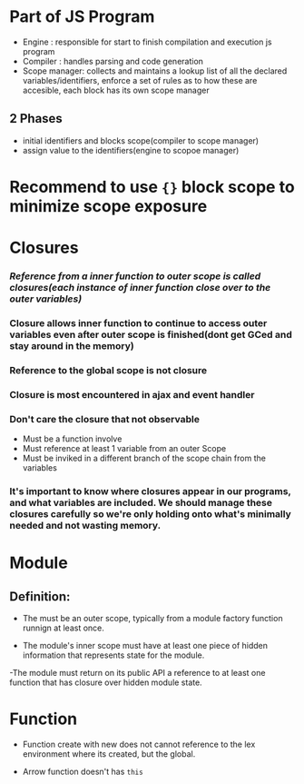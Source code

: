 # Part of JS Program
+ Engine : responsible for start to finish compilation and execution js program
+ Compiler : handles parsing and code generation
+ Scope manager: collects and maintains a lookup list of all the declared variables/identifiers, enforce a set of rules as to how these are accesible, each block has its own scope manager



## 2 Phases
- initial identifiers and blocks scope(compiler to scope manager)
- assign value to the identifiers(engine to scopoe manager)


# Recommend to use `{}` block scope to minimize scope exposure 


# Closures

### _Reference from a inner function to outer scope is called closures(each instance of inner function **close over** to the outer variables)_

### Closure allows inner function to continue to access outer variables even after outer scope is finished(dont get GCed and stay around in the memory)

### Reference to the global scope is not closure

### Closure is most encountered in ajax and event handler

### Don't care the closure that not observable
- Must be a function involve
- Must reference at least 1 variable from an outer Scope
- Must be inviked in a different branch of the scope chain from the variables

###  It's important to know where closures appear in our programs, and what variables are included. We should manage these closures carefully so we're only holding onto what's minimally needed and not wasting memory.


# Module

## Definition:
- The must be an outer scope, typically from a module factory function runnign at least once.

- The module's inner scope must have at least one piece of hidden information that represents state for the module.

-The module must return on its public API a reference to at least one function that has closure over hidden module state.

# Function

- Function create with new does not cannot reference to the lex environment where its created, but the global.

- Arrow function doesn't has `this`






 


